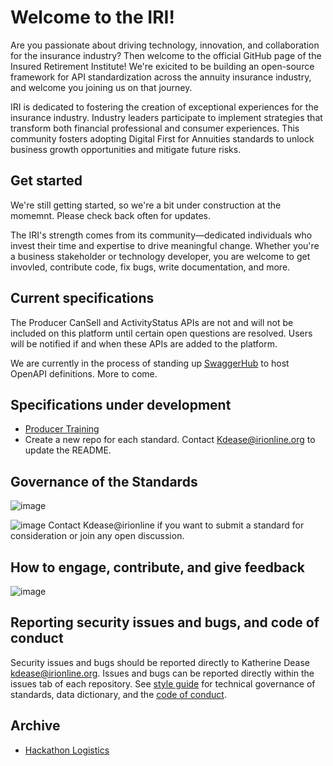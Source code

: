 # Welcome to the IRI!

Are you passionate about driving technology, innovation, and collaboration for the insurance industry? Then welcome to the official GitHub page of the Insured Retirement Institute! We're exicited to be building an open-source framework for API standardization across the annuity insurance industry, and welcome you joining us on that journey.

IRI is dedicated to fostering the creation of exceptional experiences for the insurance industry. Industry leaders participate to implement strategies that transform both financial professional and consumer experiences. This community fosters adopting Digital First for Annuities standards to unlock business growth opportunities and mitigate future risks. 

## Get started

We're still getting started, so we're a bit under construction at the momemnt. Please check back often for updates.

The IRI's strength comes from its community—dedicated individuals who invest their time and expertise to drive meaningful change. Whether you're a business stakeholder or technology developer, you are welcome to get invovled, contribute code, fix bugs, write documentation, and more.

## Current specifications
The Producer CanSell and ActivityStatus APIs are not and will not be included on this platform until certain open questions are resolved. Users will be notified if and when these APIs are added to the platform.

We are currently in the process of standing up [SwaggerHub](https://wwww.swaggerhub.com) to host OpenAPI definitions. More to come.

## Specifications under development
- [Producer Training](https://github.com/Insured-Retirement-Institute/Producer-Training)
- Create a new repo for each standard. Contact Kdease@irionline.org to update the README.

## Governance of the Standards 
![image](https://github.com/user-attachments/assets/2dab2fdd-9d25-47e4-8348-a7e568176d66)

![image](https://github.com/user-attachments/assets/7aea5d11-e6f0-4df6-9617-352472297add)
Contact Kdease@irionline if you want to submit a standard for consideration or join any open discussion.

## How to engage, contribute, and give feedback

![image](https://github.com/user-attachments/assets/ffedfd24-f0b3-4a6c-b624-c7ea3344e2cf)

## Reporting security issues and bugs, and code of conduct

Security issues and bugs should be reported directly to Katherine Dease kdease@irionline.org. Issues and bugs can be reported directly within the issues tab of each repository. See [style guide](https://github.com/Insured-Retirement-Institute/Style-Guide) for technical governance of standards, data dictionary, and the [code of conduct](https://github.com/Insured-Retirement-Institute/Style-Guide/blob/main/CODE_OF_CONDUCT.md).

## Archive
- [Hackathon Logistics](https://github.com/Insured-Retirement-Institute/Hackathon)
